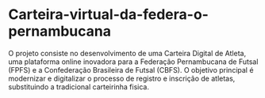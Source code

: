 # Carteira-virtual-da-federa-o-pernambucana
O projeto consiste no desenvolvimento de uma Carteira Digital de Atleta, uma plataforma online inovadora para a Federação Pernambucana de Futsal (FPFS) e a Confederação Brasileira de Futsal (CBFS). O objetivo principal é modernizar e digitalizar o processo de registro e inscrição de atletas, substituindo a tradicional carteirinha fisica.
